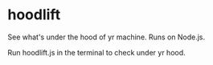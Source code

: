 # hoodlift
See what's under the hood of yr machine. Runs on Node.js.

Run hoodlift.js in the terminal to check under yr hood.
